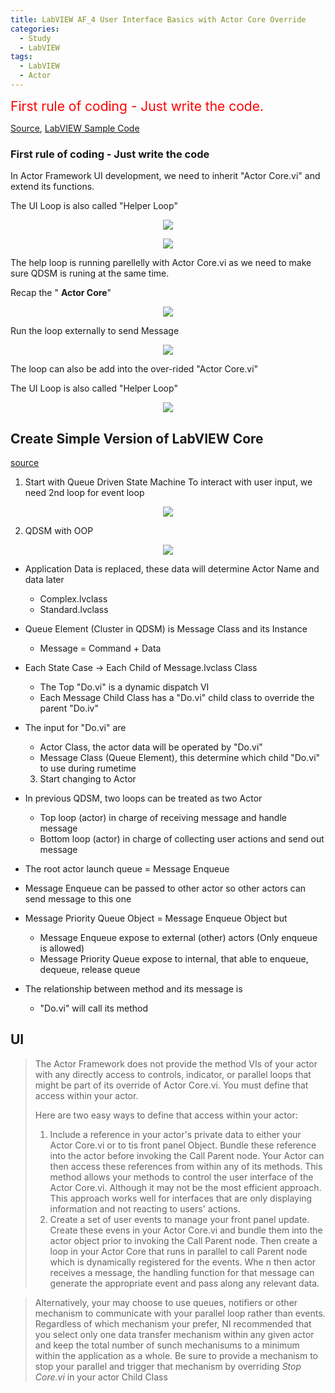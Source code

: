 ```yaml
---
title: LabVIEW AF_4 User Interface Basics with Actor Core Override
categories:
  - Study
  - LabVIEW
tags:
  - LabVIEW
  - Actor
---
```

<span style="color:red">
<span style="font-size: 150%">
First rule of coding - Just write the code. </span>
</span>

[Source](https://www.youtube.com/watch?v=2k3ZDwJolbA&list=PLmF-6jvwRvVNFzBjzh4bQDjFbv6lShcth), [LabVIEW Sample Code](https://github.com/laserengineer/LabVIEW-Study.git)

### First rule of coding - Just write the code



In Actor Framework UI development, we need to inherit "Actor Core.vi" and extend its functions.

The UI Loop is also called "Helper Loop"
<p align="center"> <img src="/assets/images/LabVIEW Actor Framework/4/1.jpg"> </p>

<p align="center"> <img src="/assets/images/LabVIEW Actor Framework/4/Actor QSM.jpg"> </p>

The help loop is running parellelly with Actor Core.vi as we need to make sure QDSM is runing at the same time.

Recap the " **Actor Core**"
<p align="center"> <img src="/assets/images/LabVIEW Actor Framework/4/2.jpg"> </p>

Run the loop externally to send Message
<p align="center"> <img src="/assets/images/LabVIEW Actor Framework/4/5.jpg"> </p>

The loop can also be add into the over-rided "Actor Core.vi"

The UI Loop is also called "Helper Loop"

<p align="center"> <img src="/assets/images/LabVIEW Actor Framework/4/6.jpg"> </p>

## Create Simple Version of LabVIEW Core
[source](https://zhuanlan.zhihu.com/p/148606242)

1. Start with Queue Driven State Machine
To interact with user input, we need 2nd loop for event loop

<p align="center"> <img src="/assets/images/LabVIEW Actor Framework/4/Core_DQSM.png"> </p>


2. QDSM with OOP

<p align="center"> <img src="/assets/images/LabVIEW Actor Framework/4/Core_DQSM_OOP.png"> </p>

* Application Data is replaced, these data will determine Actor Name and data later
    * Complex.lvclass
    * Standard.lvclass

* Queue Element (Cluster in QDSM) is Message Class and its Instance
   * Message = Command + Data
* Each State Case -> Each Child of Message.lvclass Class
  * The Top "Do.vi" is a dynamic dispatch VI
  * Each Message Child Class has a "Do.vi" child class to override the parent "Do.iv"
* The input for "Do.vi" are
  * Actor Class, the actor data will be operated by "Do.vi"
  * Message Class (Queue Element), this determine which child "Do.vi" to use during rumetime

  3. Start changing to Actor
* In previous QDSM, two loops can be treated as two Actor
  * Top loop (actor) in charge of receiving message and handle message
  * Bottom loop (actor) in charge of collecting user actions and send out message
* The root actor launch queue = Message Enqueue
* Message Enqueue can be passed to other actor so other actors can send message to this one
* Message Priority Queue Object = Message Enqueue Object but
  * Message Enqueue expose to external (other) actors (Only enqueue is allowed)
  * Message Priority Queue expose to internal, that able to enqueue, dequeue, release queue
* The relationship between method and its message is
  * "Do.vi" will call its method

## UI
>The Actor Framework does not provide the method VIs of your actor with any directly access to controls, indicator, or parallel loops that might be part of its override of Actor Core.vi. You must define that access within your actor.
>
> Here are two easy ways to define that access within your actor:
> 1. Include a reference in your actor's private data to either your Actor Core.vi or to tis front panel Object. Bundle these reference into the actor before invoking the Call Parent node. Your Actor can then access these references from within any of its methods. This method allows your methods to control the user interface of the Actor Core.vi. Although it may not be the most efficient approach. This approach works well for interfaces that are only displaying information and not reacting to users' actions.
> 2. Create a set of user events to manage your front panel update. Create these evens in your Actor Core.vi and bundle them into the actor object prior to invoking the Call Parent node. Then create a loop in your Actor Core that runs in parallel to call Parent node which is dynamically registered for the events. Whe n then actor receives a message, the handling function for that message can generate the appropriate event and pass along any relevant data.

> Alternatively, your may choose to use queues, notifiers or other mechanism to communicate with your parallel loop rather than events. Regardless of which mechanism your prefer, NI recommended that you select only one data transfer mechanism within any given actor and keep the total number of sunch mechanisums to a minimum within the application as a whole. Be sure to provide a mechanism to stop your parallel and trigger that mechanism by overriding *Stop Core.vi* in your actor Child Class
>
